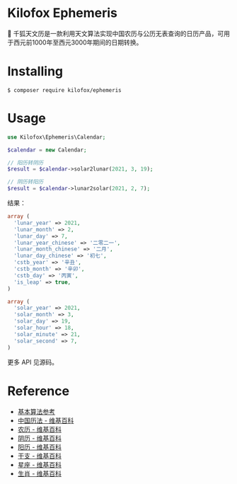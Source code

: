 # Kilofox Ephemeris

:date: 千狐天文历是一款利用天文算法实现中国农历与公历无表查询的日历产品，可用于西元前1000年至西元3000年期间的日期转换。

# Installing

```shell
$ composer require kilofox/ephemeris
```

# Usage

```php
use Kilofox\Ephemeris\Calendar;

$calendar = new Calendar;

// 阳历转阴历
$result = $calendar->solar2lunar(2021, 3, 19);

// 阴历转阳历
$result = $calendar->lunar2solar(2021, 2, 7);

```

结果：

```php
array (
  'lunar_year' => 2021,
  'lunar_month' => 2,
  'lunar_day' => 7,
  'lunar_year_chinese' => '二零二一',
  'lunar_month_chinese' => '二月',
  'lunar_day_chinese' => '初七',
  'cstb_year' => '辛丑',
  'cstb_month' => '辛卯',
  'cstb_day' => '丙寅',
  'is_leap' => true,
)

array (
  'solar_year' => 2021,
  'solar_month' => 3,
  'solar_day' => 19,
  'solar_hour' => 18,
  'solar_minute' => 21,
  'solar_second' => 7,
)
```
更多 API 见源码。

# Reference

- [基本算法参考](http://www.bieyu.com/)
- [中国历法 - 维基百科](https://zh.wikipedia.org/wiki/Category:%E4%B8%AD%E5%9B%BD%E5%8E%86%E6%B3%95)
- [农历 - 维基百科](https://zh.wikipedia.org/wiki/%E8%BE%B2%E6%9B%86)
- [阴历 - 维基百科](https://zh.wikipedia.org/wiki/%E9%98%B4%E5%8E%86)
- [阳历 - 维基百科](https://zh.wikipedia.org/wiki/%E9%98%B3%E5%8E%86)
- [干支 - 维基百科](https://zh.wikipedia.org/wiki/%E5%B9%B2%E6%94%AF)
- [星座 - 维基百科](https://zh.wikipedia.org/wiki/%E6%98%9F%E5%BA%A7)
- [生肖 - 维基百科](https://zh.wikipedia.org/wiki/%E7%94%9F%E8%82%96)
